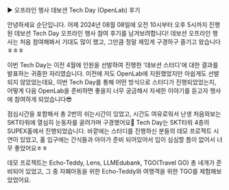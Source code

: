 ▶ 오프라인 행사 데보션 Tech Day (OpenLab) 후기

안녕하세요 순단입니다. 어제 2024년 08월 08일에 오전 10시부터 오후 5시까지 진행된 데보션 Tech Day 오프라인 행사 참여 후기를 남겨보려합니다!
데보션 오프라인 행사는 처음 참여해봐서 기대도 많이 했고, 그만큼 정말 재밌게 구경하구 즐기고 왔습니다ㅎㅎㅎ

이번 Tech Day는 이전 4월에 인원을 선발하여 진행한 '데보션 스터디'에 대한 결과를 발표하는 귀중한 자리였습니다. 이전에 저도 OpenLab에 지원했었지만 아쉽게도 선발되지 않았었는데요, 이번 Tech Day를 통해 어떤 방식으로 스터디가 진행되었었는지, 어떻게 다음 OpenLab을 준비하면 좋을지 너무 궁금해서 자세한 이야기를 듣고자 행사에 참여하게 되었습니다😎

점심시간을 포함해서 총 2번의 쉬는시간이 있었고, 시간도 여유로워서 난생 처음와보는 SKT타워에 열심히 눈동자를 굴려가며 구경했어요🤩
Tech Day는 SKT타워 4층의 SUPEX홀에서 진행되었습니다. 바깥에는 스터디를 진행하신 분들의 데모 프로젝트 시연이 있었고, 홀 입구에는 간식들과 아아가 준비 되어있어서 입이 심심할 틈이 없어서 너무 좋았어요ㅎㅎ

데모 프로젝트는 Echo-Teddy, Lens, LLMEdubank, TGO(Travel GO) 총 네개가 준비되어 있었고, 그 중 자폐아동을 위한 Echo-Teddy와 여행객을 위한 TGO를 체험해보았었어요.